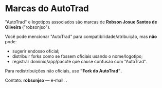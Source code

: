 # Marcas do AutoTrad

"AutoTrad" e logotipos associados são marcas de **Robson Josue Santos de Oliveira** ("robsonjso").

Você pode mencionar "AutoTrad" para compatibilidade/atribuição, mas **não** pode:
- sugerir endosso oficial;
- distribuir forks como se fossem oficiais usando o nome/logotipo;
- registrar domínio/app/pacote que cause confusão com "AutoTrad".

Para redistribuições não oficiais, use **"Fork do AutoTrad"**.

Contato: **robsonjso** — e-mail: <SEU-EMAIL-AQUI>.
